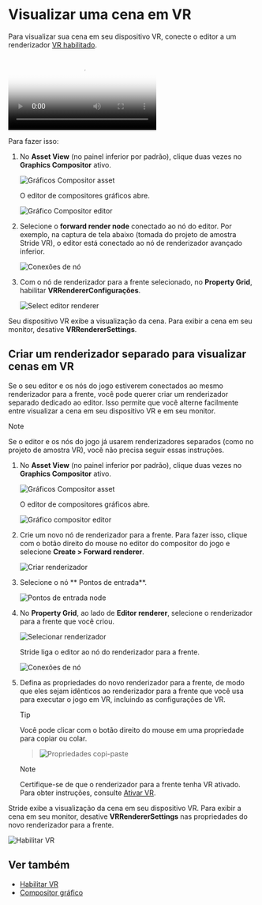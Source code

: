 # Visualizar uma cena em VR

Para visualizar sua cena em seu dispositivo VR, conecte o editor a um renderizador [VR habilitado](enable-vr.md).

<p>
<video autoplay loop class="responsive-video" poster="media/vr-editor_640.jpg">
   <source src="media/vr-editor_640.mp4" type="video/mp4">
</video>
</p>

Para fazer isso:

1. No **Asset View** (no painel inferior por padrão), clique duas vezes no **Graphics Compositor** ativo.

   ![Gráficos Compositor asset](../graphics/graphics-compositor/media/graphics-compositor-asset.png)

   O editor de compositores gráficos abre.

   ![Gráfico Compositor editor](media/graphics-compositor-VR-template.png)

2. Selecione o **forward render node** conectado ao nó do editor. Por exemplo, na captura de tela abaixo (tomada do projeto de amostra Stride VR), o editor está conectado ao nó de renderizador avançado inferior.

   ![Conexões de nó](media/node-connections.png)

3. Com o nó de renderizador para a frente selecionado, no **Property Grid**, habilitar **VRRendererConfigurações**.

   ![Select editor renderer](media/enable-vr.png)

Seu dispositivo VR exibe a visualização da cena. Para exibir a cena em seu monitor, desative **VRRendererSettings**.

## Criar um renderizador separado para visualizar cenas em VR

Se o seu editor e os nós do jogo estiverem conectados ao mesmo renderizador para a frente, você pode querer criar um renderizador separado dedicado ao editor. Isso permite que você alterne facilmente entre visualizar a cena em seu dispositivo VR e em seu monitor.

> [!Note]
> Se o editor e os nós do jogo já usarem renderizadores separados (como no projeto de amostra VR), você não precisa seguir essas instruções.

1. No **Asset View** (no painel inferior por padrão), clique duas vezes no **Graphics Compositor** ativo.

   ![Gráficos Compositor asset](../graphics/graphics-compositor/media/graphics-compositor-asset.png)

   O editor de compositores gráficos abre.

   ![Gráfico compositor editor](media/graphics-compositor-no-editor-node.png)

2. Crie um novo nó de renderizador para a frente. Para fazer isso, clique com o botão direito do mouse no editor do compositor do jogo e selecione **Create > Forward renderer**.

   ![Criar renderizador ](media/create-forward-renderer.png)

3. Selecione o nó ** Pontos de entrada**.

   ![ Pontos de entrada node](media/entry-points-node.png)

4. No **Property Grid**, ao lado de **Editor renderer**, selecione o renderizador para a frente que você criou.

   ![Selecionar renderizador ](media/select-editor-forward-renderer.png)

   Stride liga o editor ao nó do renderizador para a frente.

   ![Conexões de nó](media/node-connections.png)

5. Defina as propriedades do novo renderizador para a frente, de modo que eles sejam idênticos ao renderizador para a frente que você usa para executar o jogo em VR, incluindo as configurações de VR.

   > [!Tip]
   > Você pode clicar com o botão direito do mouse em uma propriedade para copiar ou colar.

   > ![ Propriedades copi-paste](media/copy-paste-properties.png)

   > [!Note]
   > Certifique-se de que o renderizador para a frente tenha VR ativado. Para obter instruções, consulte [Ativar VR](enable-vr.md).

Stride exibe a visualização da cena em seu dispositivo VR. Para exibir a cena em seu monitor, desative **VRRendererSettings** nas propriedades do novo renderizador para a frente.

![ Habilitar VR](media/vr-renderer-settings.png)

## Ver também

* [Habilitar VR](enable-vr.md)
* [Compositor gráfico](../graphics/graphics-compositor/index.md)